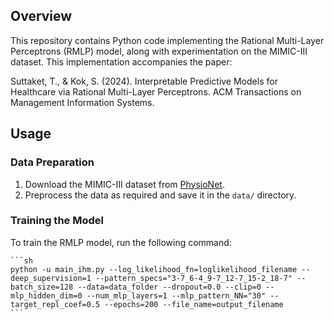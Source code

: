 ## Overview

This repository contains Python code implementing the Rational Multi-Layer Perceptrons (RMLP) model, along with experimentation on the MIMIC-III dataset. This implementation accompanies the paper:

Suttaket, T., & Kok, S. (2024). Interpretable Predictive Models for Healthcare via Rational Multi-Layer Perceptrons. ACM Transactions on Management Information Systems.

## Usage

### Data Preparation

1. Download the MIMIC-III dataset from [PhysioNet](https://mimic.physionet.org/).
2. Preprocess the data as required and save it in the `data/` directory.

### Training the Model

To train the RMLP model, run the following command:

    ```sh
    python -u main_ihm.py --log_likelihood_fn=loglikelihood_filename --deep_supervision=1 --pattern_specs="3-7_6-4_9-7_12-7_15-2_18-7" --batch_size=128 --data=data_folder --dropout=0.0 --clip=0 --mlp_hidden_dim=0 --num_mlp_layers=1 --mlp_pattern_NN="30" --target_repl_coef=0.5 --epochs=200 --file_name=output_filename
    ```
